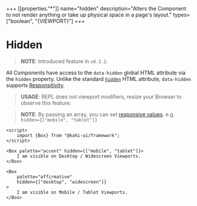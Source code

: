 +++
[[properties."*"]]
name="hidden"
description="Alters the Component to not render anything or take up physical space in a page's layout."
types=["boolean", "{VIEWPORT}"]
+++

# Hidden

> **NOTE**: Introduced feature in `v0.2.2`.

All Components have access to the `data-hidden` global HTML attribute via the `hidden` property. Unlike the standard [`hidden`](https://developer.mozilla.org/en-US/docs/Web/HTML/Global_attributes/hidden) HTML attribute, `data-hidden` supports [Responsitivity](../framework/responsitivity.md).

> **USAGE**: REPL does not viewport modifiers, resize your Browser to observe this feature.

> **NOTE**: By passing an array, you can set [responsive values](../framework/responsitivity.md). e.g. `hidden={["mobile", "tablet"]}`

```svelte {title="Hidden Preview" mode="repl"}
<script>
    import {Box} from "@kahi-ui/framework";
</script>

<Box palette="accent" hidden={["mobile", "tablet"]}>
    I am visible on Desktop / Widescreen Viewports.
</Box>

<Box
    palette="affirmative"
    hidden={["desktop", "widescreen"]}
>
    I am visible on Mobile / Tablet Viewports.
</Box>
```
